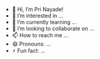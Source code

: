 - 👋 Hi, I’m Pri Nayade!
- 👀 I’m interested in ...
- 🌱 I’m currently learning ...
- 💞️ I’m looking to collaborate on ...
- 📫 How to reach me ...
- 😄 Pronouns: ...
- ⚡ Fun fact: ...

<!---
PriscilaNayadeCode/PriscilaNayadeCode is a ✨ special ✨ repository because its `README.md` (this file) appears on your GitHub profile.
You can click the Preview link to take a look at your changes.
--->

